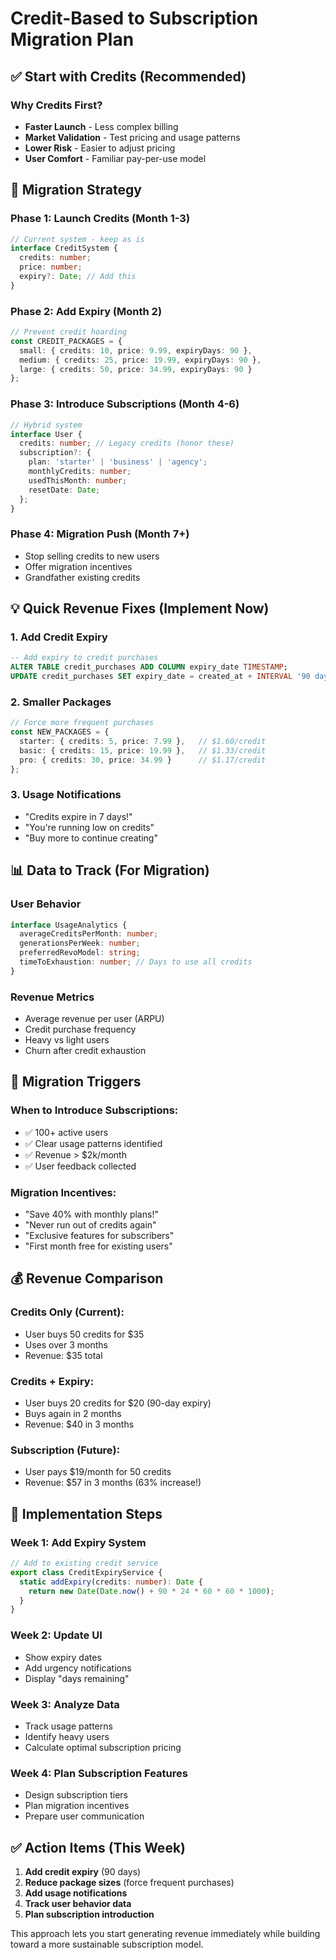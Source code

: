 # Credit-Based to Subscription Migration Plan

## ✅ Start with Credits (Recommended)

### Why Credits First?
- **Faster Launch** - Less complex billing
- **Market Validation** - Test pricing and usage patterns  
- **Lower Risk** - Easier to adjust pricing
- **User Comfort** - Familiar pay-per-use model

## 🔄 Migration Strategy

### Phase 1: Launch Credits (Month 1-3)
```typescript
// Current system - keep as is
interface CreditSystem {
  credits: number;
  price: number;
  expiry?: Date; // Add this
}
```

### Phase 2: Add Expiry (Month 2)
```typescript
// Prevent credit hoarding
const CREDIT_PACKAGES = {
  small: { credits: 10, price: 9.99, expiryDays: 90 },
  medium: { credits: 25, price: 19.99, expiryDays: 90 },
  large: { credits: 50, price: 34.99, expiryDays: 90 }
};
```

### Phase 3: Introduce Subscriptions (Month 4-6)
```typescript
// Hybrid system
interface User {
  credits: number; // Legacy credits (honor these)
  subscription?: {
    plan: 'starter' | 'business' | 'agency';
    monthlyCredits: number;
    usedThisMonth: number;
    resetDate: Date;
  };
}
```

### Phase 4: Migration Push (Month 7+)
- Stop selling credits to new users
- Offer migration incentives
- Grandfather existing credits

## 💡 Quick Revenue Fixes (Implement Now)

### 1. Add Credit Expiry
```sql
-- Add expiry to credit purchases
ALTER TABLE credit_purchases ADD COLUMN expiry_date TIMESTAMP;
UPDATE credit_purchases SET expiry_date = created_at + INTERVAL '90 days';
```

### 2. Smaller Packages
```typescript
// Force more frequent purchases
const NEW_PACKAGES = {
  starter: { credits: 5, price: 7.99 },   // $1.60/credit
  basic: { credits: 15, price: 19.99 },   // $1.33/credit
  pro: { credits: 30, price: 34.99 }      // $1.17/credit
};
```

### 3. Usage Notifications
- "Credits expire in 7 days!"
- "You're running low on credits"
- "Buy more to continue creating"

## 📊 Data to Track (For Migration)

### User Behavior
```typescript
interface UsageAnalytics {
  averageCreditsPerMonth: number;
  generationsPerWeek: number;
  preferredRevoModel: string;
  timeToExhaustion: number; // Days to use all credits
}
```

### Revenue Metrics
- Average revenue per user (ARPU)
- Credit purchase frequency
- Heavy vs light users
- Churn after credit exhaustion

## 🎯 Migration Triggers

### When to Introduce Subscriptions:
- ✅ 100+ active users
- ✅ Clear usage patterns identified
- ✅ Revenue > $2k/month
- ✅ User feedback collected

### Migration Incentives:
- "Save 40% with monthly plans!"
- "Never run out of credits again"
- "Exclusive features for subscribers"
- "First month free for existing users"

## 💰 Revenue Comparison

### Credits Only (Current):
- User buys 50 credits for $35
- Uses over 3 months
- Revenue: $35 total

### Credits + Expiry:
- User buys 20 credits for $20 (90-day expiry)
- Buys again in 2 months
- Revenue: $40 in 3 months

### Subscription (Future):
- User pays $19/month for 50 credits
- Revenue: $57 in 3 months (63% increase!)

## 🚀 Implementation Steps

### Week 1: Add Expiry System
```typescript
// Add to existing credit service
export class CreditExpiryService {
  static addExpiry(credits: number): Date {
    return new Date(Date.now() + 90 * 24 * 60 * 60 * 1000);
  }
}
```

### Week 2: Update UI
- Show expiry dates
- Add urgency notifications
- Display "days remaining"

### Week 3: Analyze Data
- Track usage patterns
- Identify heavy users
- Calculate optimal subscription pricing

### Week 4: Plan Subscription Features
- Design subscription tiers
- Plan migration incentives
- Prepare user communication

## ✅ Action Items (This Week)

1. **Add credit expiry** (90 days)
2. **Reduce package sizes** (force frequent purchases)
3. **Add usage notifications**
4. **Track user behavior data**
5. **Plan subscription introduction**

This approach lets you start generating revenue immediately while building toward a more sustainable subscription model.